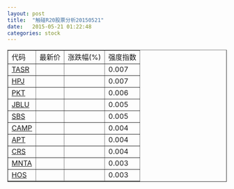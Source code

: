 ```yaml
---
layout: post
title:  "触碰R20股票分析20150521"
date:   2015-05-21 01:22:48
categories: stock
---
```

<script type="text/javascript">
var stockList = []
stockList.push('gb_tasr');
stockList.push('gb_hpj');
stockList.push('gb_pkt');
stockList.push('gb_jblu');
stockList.push('gb_sbs');
stockList.push('gb_camp');
stockList.push('gb_apt');
stockList.push('gb_crs');
stockList.push('gb_mnta');
stockList.push('gb_hos');
</script>

<table border="1">
 <tr>
 <td>代码</td>
  <td>最新价</td>
  <td>涨跌幅(%)</td>
 <td>强度指数</td>
</tr>
  <tr id="tasr"><td><a href="http://stock.finance.sina.com.cn/usstock/quotes/TASR.html" target="_blank">TASR</a></td><td></td><td></td><td>0.007</td></tr>
  <tr id="hpj"><td><a href="http://stock.finance.sina.com.cn/usstock/quotes/HPJ.html" target="_blank">HPJ</a></td><td></td><td></td><td>0.007</td></tr>
  <tr id="pkt"><td><a href="http://stock.finance.sina.com.cn/usstock/quotes/PKT.html" target="_blank">PKT</a></td><td></td><td></td><td>0.006</td></tr>
  <tr id="jblu"><td><a href="http://stock.finance.sina.com.cn/usstock/quotes/JBLU.html" target="_blank">JBLU</a></td><td></td><td></td><td>0.005</td></tr>
  <tr id="sbs"><td><a href="http://stock.finance.sina.com.cn/usstock/quotes/SBS.html" target="_blank">SBS</a></td><td></td><td></td><td>0.005</td></tr>
  <tr id="camp"><td><a href="http://stock.finance.sina.com.cn/usstock/quotes/CAMP.html" target="_blank">CAMP</a></td><td></td><td></td><td>0.004</td></tr>
  <tr id="apt"><td><a href="http://stock.finance.sina.com.cn/usstock/quotes/APT.html" target="_blank">APT</a></td><td></td><td></td><td>0.004</td></tr>
  <tr id="crs"><td><a href="http://stock.finance.sina.com.cn/usstock/quotes/CRS.html" target="_blank">CRS</a></td><td></td><td></td><td>0.004</td></tr>
  <tr id="mnta"><td><a href="http://stock.finance.sina.com.cn/usstock/quotes/MNTA.html" target="_blank">MNTA</a></td><td></td><td></td><td>0.003</td></tr>
  <tr id="hos"><td><a href="http://stock.finance.sina.com.cn/usstock/quotes/HOS.html" target="_blank">HOS</a></td><td></td><td></td><td>0.003</td></tr>
</table>
